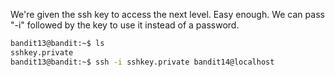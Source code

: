 We're given the ssh key to access the next level. Easy enough. We can pass "-i"
followed by the key to use it instead of a password.

```sh
bandit13@bandit:~$ ls
sshkey.private
bandit13@bandit:~$ ssh -i sshkey.private bandit14@localhost
```
